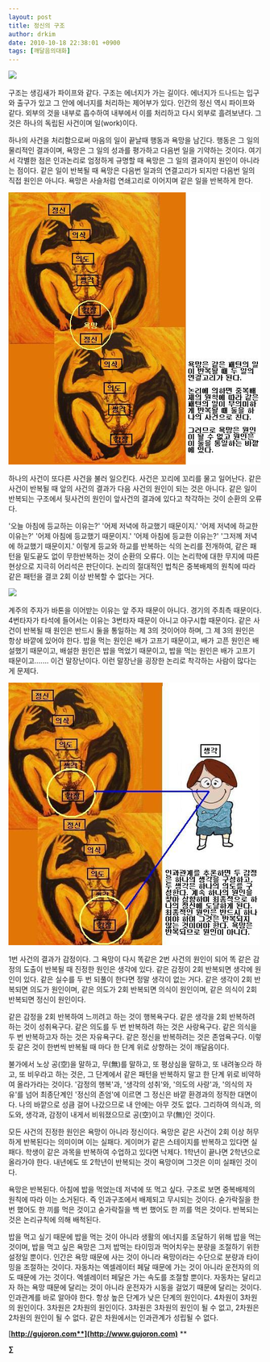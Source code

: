 ```yaml
---
layout: post
title: 정신의 구조
author: drkim
date: 2010-10-18 22:38:01 +0900
tags: [깨달음의대화]
---
```

![](http://gujoron.com/xe//files/attach/images/198/084/119/7.jpg)   


  
구조는 생김새가 파이프와 같다. 구조는 에너지가 가는 길이다. 에너지가 드나드는 입구와 출구가 있고 그 안에 에너지를 처리하는 제어부가 있다. 인간의 정신 역시 파이프와 같다. 외부의 것을 내부로 흡수하여 내부에서 이를 처리하고 다시 외부로 흘려보낸다. 그것은 하나의 독립된 사건이며 일(work)이다. 

  
하나의 사건을 처리함으로써 마음의 일이 끝날때 행동과 욕망을 남긴다. 행동은 그 일의 물리적인 결과이며, 욕망은 그 일의 성과를 평가하고 다음번 일을 기약하는 것이다. 여기서 각별한 점은 인과논리로 엄정하게 규명할 때 욕망은 그 일의 결과이지 원인이 아니라는 점이다. 같은 일이 반복될 때 욕망은 다음번 일과의 연결고리가 되지만 다음번 일의 직접 원인은 아니다. 욕망은 사슬처럼 연쇄고리로 이어지며 같은 일을 반복하게 한다.   


  
![](/files/attach/images/198/084/119/8.JPG)  
  
  
하나의 사건이 또다른 사건을 불러 일으킨다. 사건은 꼬리에 꼬리를 물고 일어난다. 같은 사건이 반복될 때 앞의 사건의 결과가 다음 사건의 원인이 되는 것은 아니다. 같은 일이 반복되는 구조에서 뒷사건의 원인이 앞사건의 결과에 있다고 착각하는 것이 순환의 오류다.

  
'오늘 아침에 등교하는 이유는?' '어제 저녁에 하교했기 때문이지.' '어제 저녁에 하교한 이유는?' '어제 아침에 등교했기 때문이지.' '어제 아침에 등교한 이유는?' '그저께 저녁에 하교했기 때문이지.' 이렇게 등교와 하교를 반복하는 식의 논리를 전개하여, 같은 패턴을 밑도끝도 없이 무한반복하는 것이 순환의 오류다. 이는 논리학에 대한 무지에 따른 현상으로 지극히 어리석은 판단이다. 논리의 절대적인 법칙은 중복배제의 원칙에 따라 같은 패턴을 결코 2회 이상 반복할 수 없다는 거다.  
  
  
![](http://gujoron.com/xe//files/attach/images/198/084/119/9.jpg)  


  
계주의 주자가 바톤을 이어받는 이유는 앞 주자 때문이 아니다. 경기의 주최측 때문이다. 4번타자가 타석에 들어서는 이유는 3번타자 때문이 아니고 야구시합 때문이다. 같은 사건이 반복될 때 원인은 반드시 둘을 통일하는 제 3의 것이어야 하며, 그 제 3의 원인은 항상 바깥에 있어야 한다. 밥을 먹는 원인은 배가 고프기 때문이고, 배가 고픈 원인은 배설했기 때문이고, 배설한 원인은 밥을 먹었기 때문이고, 밥을 먹는 원인은 배가 고프기 때문이고....... 이건 말장난이다. 이런 말장난을 굉장한 논리로 착각하는 사람이 많다는게 문제다.

  
![](/files/attach/images/198/084/119/10.JPG)  
  
  
1번 사건의 결과가 감정이다. 그 욕망이 다시 똑같은 2번 사건의 원인이 되어 똑 같은 감정의 도출이 반복될 때 진정한 원인은 생각에 있다. 같은 감정이 2회 반복되면 생각에 원인이 있다. 같은 실수를 두 번 되풀이 한다면 정말 생각이 없는 거다. 같은 생각이 2회 반복되면 의도가 원인이며, 같은 의도가 2회 반복되면 의식이 원인이며, 같은 의식이 2회 반복되면 정신이 원인이다.

  
같은 감정을 2회 반복하여 느끼려고 하는 것이 행복욕구다. 같은 생각을 2회 반복하려 하는 것이 성취욕구다. 같은 의도를 두 번 반복하려 하는 것은 사랑욕구다. 같은 의식을 두 번 반복하고자 하는 것은 자유욕구다. 같은 정신을 반복하려는 것은 존엄욕구다. 이렇듯 같은 것이 한번씩 반복될 때 마다 한 단계 위로 상향하는 것이 깨달음이다. 

  
불가에서 노상 공(空)을 말하고, 무(無)를 말하고, 또 평상심을 말하고, 또 내려놓으라 하고, 또 비우라고 하는 것은, 그 단계에서 같은 패턴을 반복하지 말고 한 단계 위로 비약하여 올라가라는 것이다. '감정의 행복'과, '생각의 성취'와, '의도의 사랑'과, '의식의 자유'를 넘어 최종단계인 '정신의 존엄'에 이르면 그 정신은 바깥 환경과의 정직한 대면이다. 나의 바깥으로 성큼 걸어 나갔으므로 내 안에는 아무 것도 없다. 그리하여 의식과, 의도와, 생각과, 감정이 내게서 비워졌으므로 공(空)이고 무(無)인 것이다.

  
모든 사건의 진정한 원인은 욕망이 아니라 정신이다. 욕망은 같은 사건이 2회 이상 허무하게 반복된다는 의미이며 이는 실패다. 게이머가 같은 스테이지를 반복하고 있다면 실패다. 학생이 같은 과목을 반복하여 수업하고 있다면 낙제다. 1학년이 끝나면 2학년으로 올라가야 한다. 내년에도 또 2학년이 반복되는 것이 욕망이며 그것은 이미 실패인 것이다. 

  
욕망은 반복된다. 아침에 밥을 먹었는데 저녁에 또 먹고 싶다. 구조로 보면 중복배제의 원칙에 따라 이는 소거된다. 즉 인과구조에서 배제되고 무시되는 것이다. 숟가락질을 한번 했어도 한 끼를 먹은 것이고 숟가락질을 백 번 했어도 한 끼를 먹은 것이다. 반복되는 것은 논리규칙에 의해 배척된다. 

  
밥을 먹고 싶기 때문에 밥을 먹는 것이 아니라 생활의 에너지를 조달하기 위해 밥을 먹는 것이며, 밥을 먹고 싶은 욕망은 그저 밥먹는 타이밍과 먹어치우는 분량을 조절하기 위한 설정일 뿐이다. 인간은 욕망 때문에 사는 것이 아니라 욕망이라는 수단으로 분량과 타이밍을 조절하는 것이다. 자동차는 엑셀레이터 페달 때문에 가는 것이 아니라 운전자의 의도 때문에 가는 것이다. 엑셀레이터 페달은 가는 속도를 조절할 뿐이다. 자동차는 달리고자 하는 욕망 때문에 달리는 것이 아니라 운전자가 시동을 걸었기 때문에 달리는 것이다. 인과관계를 바로 알아야 한다. 항상 높은 단계가 낮은 단계의 원인이다. 4차원이 3차원의 원인이다. 3차원은 2차원의 원인이다. 3차원은 3차원의 원인이 될 수 없고, 2차원은 2차원의 원인이 될 수 없다. 같은 차원에서는 인과관계가 성립될 수 없다.











[**http://gujoron.com**](http://www.gujoron.com)** 
**

**∑**